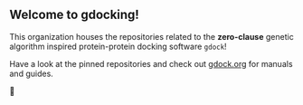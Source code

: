 ## Welcome to gdocking!

This organization houses the repositories related to the **zero-clause** genetic algorithm inspired protein-protein docking software `gdock`!

Have a look at the pinned repositories and check out [gdock.org](https://gdock.org) for manuals and guides.

🐚
